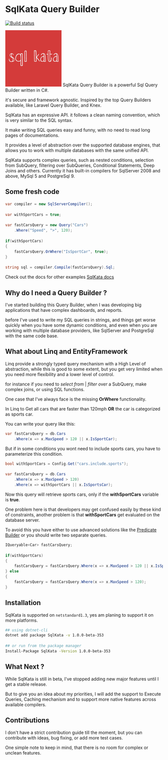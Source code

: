 # SqlKata Query Builder

[![Build status](https://ci.appveyor.com/api/projects/status/bh022c0ol5u6s41p?svg=true)](https://ci.appveyor.com/project/ahmad-moussawi/querybuilder)

<img src="/logo.png?raw=true" width="180" height="180" />
SqlKata Query Builder is a powerful Sql Query Builder written in C#. 

it's secure and framework agnostic. Inspired by the top Query Builders available, like Laravel Query Builder, and Knex. 

SqlKata has an expressive API. it follows a clean naming convention, which is very similar to the SQL syntax.

It make writing SQL queries easy and funny, with no need to read long pages of documentations. 

It provides a level of abstraction over the supported database engines, that allows you to work with multiple databases with the same unified API.

SqlKata supports complex queries, such as nested conditions, selection from SubQuery, filtering over SubQueries, Conditional Statements, Deep Joins and others. Currently it has built-in compilers for SqlServer 2008 and above, MySql 5 and PostgreSql 9.

## Some fresh code
```cs
var compiler = new SqlServerCompiler();

var withSportCars = true;

var fastCarsQuery = new Query("Cars")
    .Where("Speed", ">", 120);

if(withSportCars) 
{
    fastCarsQuery.OrWhere("IsSportCar", true);
}

string sql = compiler.Compile(fastCarsQuery).Sql;
```

Check out the docs for other examples [SqlKata docs](http://sqlkata.vivida-apps.com)

## Why do I need a Query Builder ?
I've started building this Query Builder, when I was developing big applications that have complex dashboards, and reports.

before I've used to write my SQL queries in strings, and things get worse quickly when you have some dynamic conditions, and even when you are working with multiple database providers, like SqlServer and PostgreSql with the same code base.

## What about Linq and EntityFramework
Linq provide a strongly typed query mechanism with a High Level of abstraction, while this is good to some extent, but you get very limited when you need more flexibility and a lower level of control.

for instance if you need to *select from* | *filter over* a SubQuery, make complex joins, or using SQL functions.

One case that I've always face is the missing **OrWhere** functionality.

In Linq to Get all cars that are faster than 120mph **OR** the car is categorized as sports car.

You can write your query like this: 

```cs
var fastCarsQuery = db.Cars
    .Where(x => x.MaxSpeed > 120 || x.IsSportCar);
```

But if in some conditions you wont need to include sports cars, you have to parameterize this condition.

```cs
bool withSportCars = Config.Get("cars.include.sports");

var fastCarsQuery = db.Cars
    .Where(x => x.MaxSpeed > 120)
    .Where(x => withSportCars || x.IsSportsCar);
```

Now this query will retrieve sports cars, only if the **withSportCars** variable is **true**.

One problem here is that developers may get confused easily by these kind of constraints, another problem is that **withSportCars** get evaluated on the database server. 

To avoid this you have either to use advanced solutions like the [Predicate Builder](http://www.albahari.com/nutshell/predicatebuilder.aspx) or you should write two separate queries.

```cs
IQueryable<Car> fastCarsQuery;

if(withSportCars)
{
    fastCarsQuery = fastCarsQuery.Where(x => x.MaxSpeed > 120 || x.IsSportsCar);
} else 
{
    fastCarsQuery = fastCarsQuery.Where(x => x.MaxSpeed > 120);
}
```

## Installation
SqlKata is supported on `netstandard1.3`, yes am planing to support it on more platforms.

```bash
## using dotnet-cli
dotnet add package SqlKata -v 1.0.0-beta-353

## or run from the package manager
Install-Package SqlKata -Version 1.0.0-beta-353
```

## What Next ?
While SqlKata is still in beta, I've stopped adding new major features until I get a stable release.

But to give you an idea about my priorities, I will add the support to Execute Queries, Caching mechanism and to support more native features across available compilers. 

## Contributions
I don't have a strict contribution guide till the moment, but you can contribute with ideas, bug fixing, or add more test cases.

One simple note to keep in mind, that there is no room for complex or unclean features.

